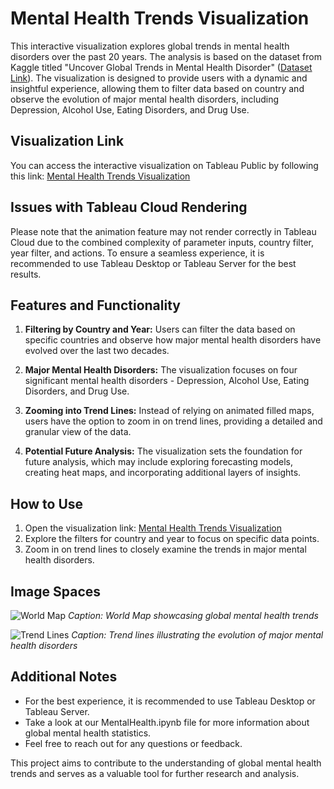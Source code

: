 # Mental Health Trends Visualization

This interactive visualization explores global trends in mental health disorders over the past 20 years. The analysis is based on the dataset from Kaggle titled "Uncover Global Trends in Mental Health Disorder" ([Dataset Link](https://www.kaggle.com/datasets/thedevastator/uncover-global-trends-in-mental-health-disorder)). The visualization is designed to provide users with a dynamic and insightful experience, allowing them to filter data based on country and observe the evolution of major mental health disorders, including Depression, Alcohol Use, Eating Disorders, and Drug Use.

## Visualization Link
You can access the interactive visualization on Tableau Public by following this link: [Mental Health Trends Visualization](https://public.tableau.com/app/profile/tony.ho6073/viz/hack2024/Dashboard1?publish=yes)

## Issues with Tableau Cloud Rendering
Please note that the animation feature may not render correctly in Tableau Cloud due to the combined complexity of parameter inputs, country filter, year filter, and actions. To ensure a seamless experience, it is recommended to use Tableau Desktop or Tableau Server for the best results.

## Features and Functionality
1. **Filtering by Country and Year:** Users can filter the data based on specific countries and observe how major mental health disorders have evolved over the last two decades.

2. **Major Mental Health Disorders:** The visualization focuses on four significant mental health disorders - Depression, Alcohol Use, Eating Disorders, and Drug Use.

3. **Zooming into Trend Lines:** Instead of relying on animated filled maps, users have the option to zoom in on trend lines, providing a detailed and granular view of the data.

4. **Potential Future Analysis:** The visualization sets the foundation for future analysis, which may include exploring forecasting models, creating heat maps, and incorporating additional layers of insights.

## How to Use
1. Open the visualization link: [Mental Health Trends Visualization](https://public.tableau.com/app/profile/tony.ho6073/viz/hack2024/Dashboard1?publish=yes)
2. Explore the filters for country and year to focus on specific data points.
3. Zoom in on trend lines to closely examine the trends in major mental health disorders.

## Image Spaces
![World Map](insert_world_map_image_link_here)
*Caption: World Map showcasing global mental health trends*

![Trend Lines](insert_trend_lines_image_link_here)
*Caption: Trend lines illustrating the evolution of major mental health disorders*

## Additional Notes
- For the best experience, it is recommended to use Tableau Desktop or Tableau Server.
- Take a look at our MentalHealth.ipynb file for more information about global mental health statistics.
- Feel free to reach out for any questions or feedback.

This project aims to contribute to the understanding of global mental health trends and serves as a valuable tool for further research and analysis.
